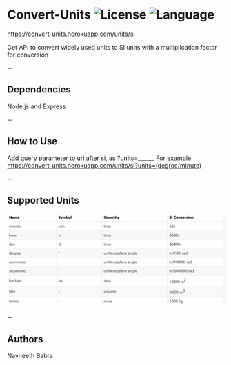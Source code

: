 # Convert-Units ![License](https://img.shields.io/apm/l/vim-mode.svg?colorB=orange&style=plastic) ![Language](https://img.shields.io/badge/language-Javascript-<Blue>.svg) 

https://convert-units.herokuapp.com/units/si

Get API to convert widely used units to SI units with a multiplication factor for conversion

--

## Dependencies
Node.js and Express

--

## How to Use
Add query parameter to url after si, as ?units=______
For example: https://convert-units.herokuapp.com/units/si?units=(degree/minute)

--

## Supported Units
![Units](./img/Units.png)

--

## Authors
Navneeth Babra

